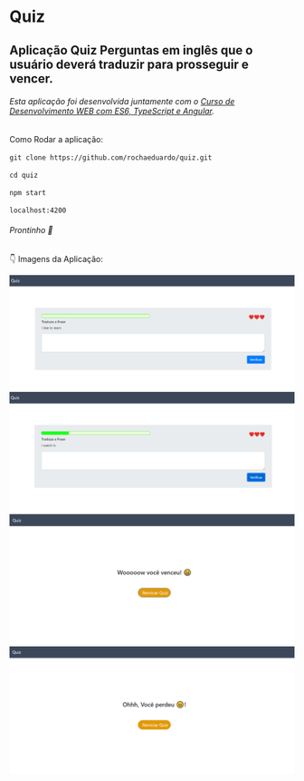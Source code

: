 # Quiz


## Aplicação Quiz Perguntas em inglês que o usuário deverá traduzir para prosseguir e vencer.

###### Esta aplicação foi desenvolvida juntamente com o [Curso de Desenvolvimento WEB com ES6, TypeScript e Angular](https://www.udemy.com/course/curso-de-desenvolvimento-web-com-es6-typescript-e-angular-4/).

Como Rodar a aplicação: 

`git clone https://github.com/rochaeduardo/quiz.git`

`cd quiz`

`npm start`

`localhost:4200`

###### Prontinho 🏁

:point_down: Imagens da Aplicação:

![home](https://github.com/rochaeduardo/quiz/blob/master/home.png)
![progresso](https://github.com/rochaeduardo/quiz/blob/master/progresso.png)
![Winner](https://github.com/rochaeduardo/quiz/blob/master/winner.png)
![Loser](https://github.com/rochaeduardo/quiz/blob/master/loser.png)

